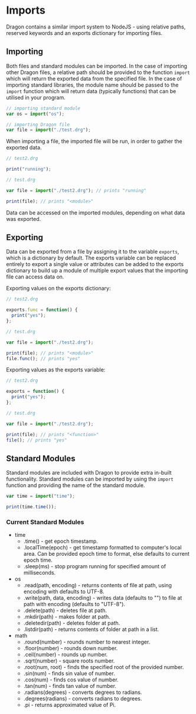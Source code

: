 # Imports

Dragon contains a similar import system to NodeJS - using relative paths, reserved keywords and an exports dictionary for importing files.

## Importing

Both files and standard modules can be imported. In the case of importing other Dragon files, a relative path should be provided to the function `import` which will return the exported data from the specified file. In the case of importing standard libraries, the module name should be passed to the `import` function which will return data (typically functions) that can be utilised in your program.

```js
// importing standard module
var os = import("os");

// importing Dragon file
var file = import("./test.drg");
```

When importing a file, the imported file will be run, in order to gather the exported data.

```js
// test2.drg

print("running");
```

```js
// test.drg

var file = import("./test2.drg"); // prints "running"

print(file); // prints "<module>"
```

Data can be accessed on the imported modules, depending on what data was exported.

## Exporting

Data can be exported from a file by assigning it to the variable `exports`, which is a dictionary by default. The exports variable can be replaced entirely to export a single value or attributes can be added to the exports dictionary to build up a module of multiple export values that the importing file can access data on.

Exporting values on the exports dictionary:

```js
// test2.drg

exports.func = function() {
  print("yes");
};
```

```js
// test.drg

var file = import("./test2.drg");

print(file); // prints "<module>"
file.func(); // prints "yes"
```

Exporting values as the exports variable:

```js
// test2.drg

exports = function() {
  print("yes");
};
```

```js
// test.drg

var file = import("./test2.drg");

print(file); // prints "<function>"
file(); // prints "yes"
```

## Standard Modules

Standard modules are included with Dragon to provide extra in-built functionality. Standard modules can be imported by using the `import` function and providing the name of the standard module.

```js
var time = import("time");

print(time.time());
```

### Current Standard Modules

- time
  - .time() - get epoch timestamp.
  - .localTime(epoch) - get timestamp formatted to computer's local area. Can be provided epoch time to format, else defaults to current epoch time.
  - .sleep(ms) - stop program running for specified amount of milliseconds.
- os
  - .read(path, encoding) - returns contents of file at path, using encoding with defaults to UTF-8.
  - .write(path, data, encoding) - writes data (defaults to "") to file at path with encoding (defaults to "UTF-8").
  - .delete(path) - deletes file at path.
  - .mkdir(path) - makes folder at path.
  - .deletedir(path) - deletes folder at path.
  - .listdir(path) - returns contents of folder at path in a list.
- math
  - .round(number) - rounds number to nearest integer.
  - .floor(number) - rounds down number.
  - .ceil(number) - rounds up number.
  - .sqrt(number) - square roots number.
  - .root(num, root) - finds the specified root of the provided number.
  - .sin(num) - finds sin value of number.
  - .cos(num) - finds cos value of number.
  - .tan(num) - finds tan value of number.
  - .radians(degrees) - converts degrees to radians.
  - .degrees(radians) - converts radians to degrees.
  - .pi - returns approximated value of Pi.
